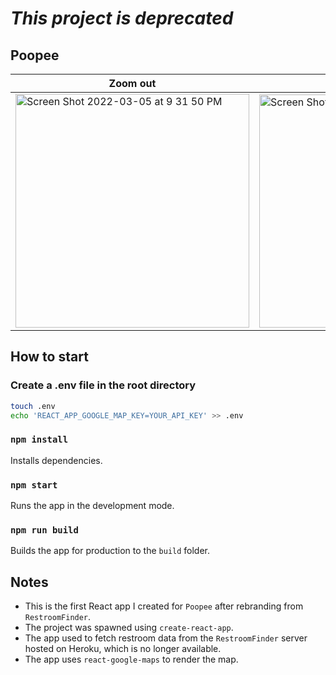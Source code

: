 # *This project is deprecated*

## Poopee
|Zoom out|Zoom in|Card|Reviews|
|-|-|-|-|
|<img width="374" alt="Screen Shot 2022-03-05 at 9 31 50 PM" src="https://user-images.githubusercontent.com/8519876/156906837-52fd11e9-6b25-4955-a6b4-5e734f913139.png">|<img width="373" alt="Screen Shot 2022-03-05 at 9 33 34 PM" src="https://user-images.githubusercontent.com/8519876/156906722-47de53a8-39f2-41db-ae96-e600f32c06e3.png">|<img width="373" alt="Screen Shot 2022-03-05 at 9 31 09 PM" src="https://user-images.githubusercontent.com/8519876/156906721-eda5b5a9-ec13-43ff-92a4-bc94cf454713.png">|<img width="371" alt="Screen Shot 2022-03-05 at 9 39 43 PM" src="https://user-images.githubusercontent.com/8519876/156906878-86663735-eed8-4329-a9a0-803e66a2d16a.png">|

## How to start
### Create a .env file in the root directory
```sh
touch .env
echo 'REACT_APP_GOOGLE_MAP_KEY=YOUR_API_KEY' >> .env
```
### `npm install`
Installs dependencies.

### `npm start`
Runs the app in the development mode.

### `npm run build`
Builds the app for production to the `build` folder.

## Notes
- This is the first React app I created for `Poopee` after rebranding from `RestroomFinder`.
- The project was spawned using `create-react-app`.
- The app used to fetch restroom data from the `RestroomFinder` server hosted on Heroku, which is no longer available.
- The app uses `react-google-maps` to render the map.
